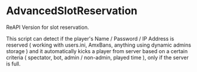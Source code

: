 # AdvancedSlotReservation
ReAPI Version for slot reservation. 

This script can detect if the player's Name / Password / IP Address is reserved ( working with users.ini, AmxBans, anything using dynamic admins storage ) and it automatically kicks a player from server based on a certain criteria ( spectator, bot, admin / non-admin, played time ), only if the server is full.
